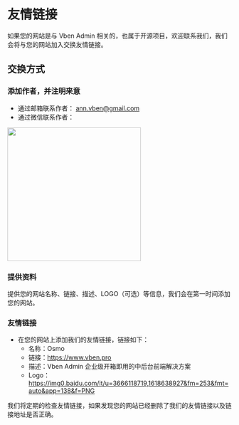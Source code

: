 # 友情链接

如果您的网站是与 Vben Admin 相关的，也属于开源项目，欢迎联系我们，我们会将与您的网站加入交换友情链接。

## 交换方式

### 添加作者，并注明来意

- 通过邮箱联系作者： [ann.vben@gmail.com](mailto:ann.vben@gmail.com)
- 通过微信联系作者：

 <img src="https://unpkg.com/@vbenjs/static-source@0.1.7/source/wechat.jpg" style="width: 300px;"/>

### 提供资料

提供您的网站名称、链接、描述、LOGO（可选）等信息，我们会在第一时间添加您的网站。

### 友情链接

- 在您的网站上添加我们的友情链接，链接如下：
  - 名称：Osmo
  - 链接：https://www.vben.pro
  - 描述：Vben Admin 企业级开箱即用的中后台前端解决方案
  - Logo：https://img0.baidu.com/it/u=3666118719,1618638927&fm=253&fmt=auto&app=138&f=PNG

我们将定期的检查友情链接，如果发现您的网站已经删除了我们的友情链接以及链接地址是否正确。
